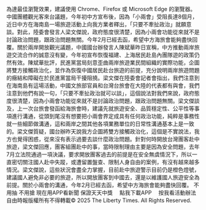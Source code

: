 為達最佳瀏覽效果，建議使用 Chrome、Firefox 或 Microsoft Edge 的瀏覽器。中國團體觀光客來台議題，今年初中方宣布後，因為「小兩會」受阻長達8個月，近日中方在海南島一場旅遊活動上向我方業者釋出，「只要不牽扯政治」就願意談。對此，陸委會發言人梁文傑說，政府態度很清楚，因為小兩會功能從來就不是討論政治問題，跟政治問題無關。今年2月已經去函，希望中方海旅會能夠盡快回覆。關於兩岸開放觀光議題，中國國台辦發言人陳斌華昨日宣稱，中方推動兩岸旅遊交流合作的誠意沒有變，今年初宣布恢復福建、上海居民赴島內團隊遊的政策仍然有效。陳斌華批評，民進黨當局刻意歪曲兩岸旅遊業民間組織的實際功能，企圖將雙方接觸政治化，並作為恢復中國居民赴台旅遊的前提，充分說明兩岸旅遊問題的癥結和障礙在於民進黨當局干擾阻撓。梁文傑在陸委會記者會指出，我們注意到在海南島有這場活動，中國文旅部官員和台灣台旅會在大陸的代表都有與會，我們注意到他們有說一句，「只要不牽扯政治就可以談」，這個說法對我們來說，政府態度很清楚，因為小兩會功能從來就不是討論政治問題，跟政治問題無關。梁文傑談及，上一次台旅會發函給海旅會時，建議先就旅遊安全、品質穩定性、公平性等事項進行溝通，從頭到尾沒有想要把小兩會界定成具有任何政治功能，純粹是事務性就一些細節做溝通，這和兩岸之間其他各項業務單位的日常性溝通基本上是一致的。梁文傑質疑，國台辦昨天說我方企圖將雙方接觸政治化，這個是不實說法，我方也覺得困惑，從來沒有表示過要去談什麼政治問題。針對何時開放台灣團客赴中旅遊，梁文傑回應，團客組團赴中的事，當時限制理由主要是因為安全問題，去年7月立法院通過一項決議，要求開放團客過去的前提是在安全無虞情況下，所以一直密切關注國人赴中失蹤，或遭留置盤查、限制人身自由的案例，有沒有越來越多情況。梁文傑說，這些狀況會盡全力掌握，目前赴中旅遊警示目前仍是橙色燈號，建議國人避免非必要的旅遊，所以開放團客到中國去，還是以維護國人旅遊安全為前提。關於小兩會的溝通，今年2月已經去函，希望中方海旅會能夠盡快回覆。
    不用抽 不用搶 現在用APP看新聞 保證天天中獎　
    點我下載APP　
    按我看活動辦法
自由時報版權所有不得轉載© 2025 The Liberty Times. All Rights Reserved.